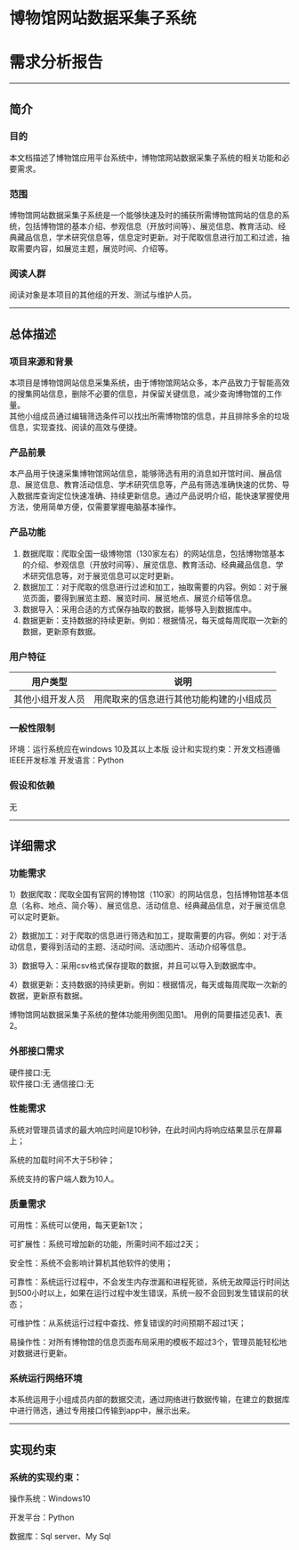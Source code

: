 # 博物馆网站数据采集子系统

# 需求分析报告
---
## 简介

### 目的
 本文档描述了博物馆应用平台系统中，博物馆网站数据采集子系统的相关功能和必要需求。 

### 范围
博物馆网站数据采集子系统是一个能够快速及时的捕获所需博物馆网站的信息的系统，包括博物馆的基本介绍、参观信息（开放时间等）、展览信息、教育活动、经典藏品信息，学术研究信息等，信息定时更新。对于爬取信息进行加工和过滤，抽取需要内容，如展览主题，展览时间、介绍等。

### 阅读人群
阅读对象是本项目的其他组的开发、测试与维护人员。

---
## 总体描述

### 项目来源和背景
本项目是博物馆网站信息采集系统，由于博物馆网站众多，本产品致力于智能高效的搜集网站信息，删除不必要的信息，并保留关键信息，减少查询博物馆的工作量。  
其他小组成员通过编辑筛选条件可以找出所需博物馆的信息，并且排除多余的垃圾信息，实现查找、阅读的高效与便捷。


### 产品前景
本产品用于快速采集博物馆网站信息，能够筛选有用的消息如开馆时间、展品信息、展览信息、教育活动信息、学术研究信息等，产品有筛选准确快速的优势、导入数据库查询定位快速准确、持续更新信息。通过产品说明介绍，能快速掌握使用方法，使用简单方便，仅需要掌握电脑基本操作。

### 产品功能
1. 数据爬取：爬取全国一级博物馆（130家左右）的网站信息，包括博物馆基本的介绍、参观信息（开放时间等）、展览信息、教育活动、经典藏品信息、学术研究信息等，对于展览信息可以定时更新。
2. 数据加工：对于爬取的信息进行过滤和加工，抽取需要的内容。例如：对于展览页面，要得到展览主题、展览时间、展览地点、展览介绍等信息。
3. 数据导入：采用合适的方式保存抽取的数据，能够导入到数据库中。
4. 数据更新：支持数据的持续更新。例如：根据情况，每天或每周爬取一次新的数据，更新原有数据。

### 用户特征
| 用户类型|说明|
|:----:|:----:|
|其他小组开发人员|用爬取来的信息进行其他功能构建的小组成员|

### 一般性限制
环境：运行系统应在windows 10及其以上本版
设计和实现约束：开发文档遵循IEEE开发标准
开发语言：Python

### 假设和依赖
无

---
## 详细需求

### 功能需求

1）数据爬取：爬取全国有官网的博物馆（110家）的网站信息，包括博物馆基本信息（名称、地点、简介等）、展览信息、活动信息、经典藏品信息，对于展览信息可以定时更新。

2）数据加工：对于爬取的信息进行筛选和加工，提取需要的内容。例如：对于活动信息，要得到活动的主题、活动时间、活动图片、活动介绍等信息。

3）数据导入：采用csv格式保存提取的数据，并且可以导入到数据库中。

4）数据更新：支持数据的持续更新。例如：根据情况，每天或每周爬取一次新的数据，更新原有数据。

博物馆网站数据采集子系统的整体功能用例图见图1。
用例的简要描述见表1、表2。

### 外部接口需求

硬件接口:无  
软件接口:无
通信接口:无

### 性能需求
系统对管理员请求的最大响应时间是10秒钟，在此时间内将响应结果显示在屏幕上；

系统的加载时间不大于5秒钟；

系统支持的客户端人数为10人。


### 质量需求
可用性：系统可以使用，每天更新1次；

可扩展性：系统可增加新的功能，所需时间不超过2天；

安全性：系统不会影响计算机其他软件的使用；

可靠性：系统运行过程中，不会发生内存泄漏和进程死锁，系统无故障运行时间达到500小时以上，如果在运行过程中发生错误，系统一般不会回到发生错误前的状态；

可维护性：从系统运行过程中查找、修复错误的时间预期不超过1天；

易操作性：对所有博物馆的信息页面布局采用的模板不超过3个，管理员能轻松地对数据进行更新。


### 系统运行网络环境
   本系统运用于小组成员内部的数据交流，通过网络进行数据传输，在建立的数据库中进行筛选，通过专用接口传输到app中，展示出来。

----
## 实现约束
 
### 系统的实现约束：

操作系统：Windows10

开发平台：Python

数据库：Sql server、My Sql